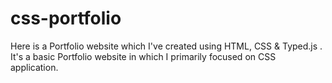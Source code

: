 # css-portfolio
Here is a Portfolio website which I've created using HTML, CSS &amp; Typed.js . It's a basic Portfolio website in which I primarily focused on CSS application.
